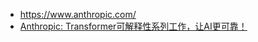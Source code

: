 - https://www.anthropic.com/
- [Anthropic: Transformer可解释性系列工作，让AI更可靠！](https://zhuanlan.zhihu.com/p/597954343)